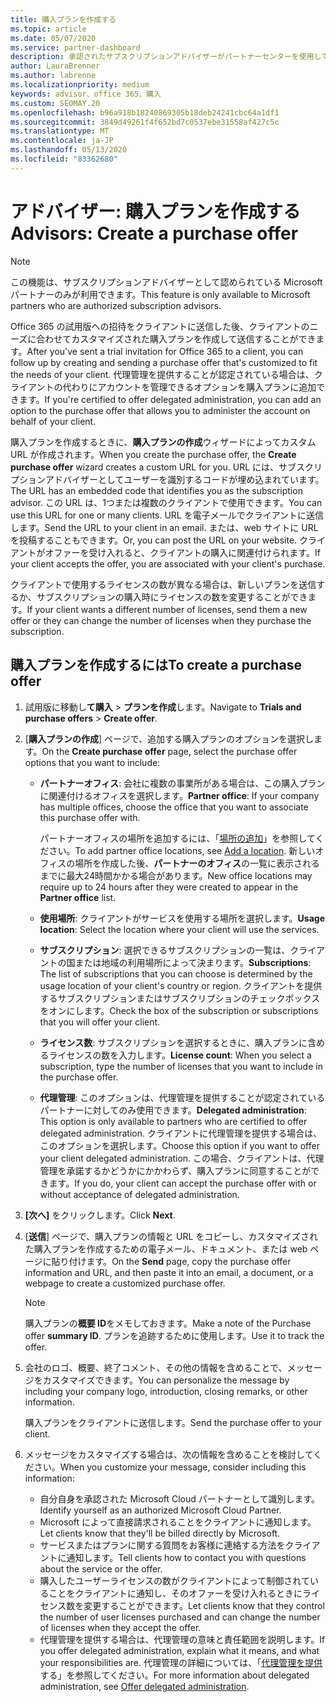 ```yaml
---
title: 購入プランを作成する
ms.topic: article
ms.date: 05/07/2020
ms.service: partner-dashboard
description: 承認されたサブスクリプションアドバイザーがパートナーセンターを使用して購入プランとカスタム URL を作成し、Office 365 の試用版への招待に含める方法について説明します。
author: LauraBrenner
ms.author: labrenne
ms.localizationpriority: medium
keywords: advisor、office 365、購入
ms.custom: SEOMAY.20
ms.openlocfilehash: b96a918b18240869305b18deb24241cbc64a1df1
ms.sourcegitcommit: 3849d49261f4f652bd7c0537ebe31558af427c5c
ms.translationtype: MT
ms.contentlocale: ja-JP
ms.lasthandoff: 05/13/2020
ms.locfileid: "83362680"
---
```

# <a name="advisors-create-a-purchase-offer"></a><span data-ttu-id="12b63-104">アドバイザー: 購入プランを作成する</span><span class="sxs-lookup"><span data-stu-id="12b63-104">Advisors: Create a purchase offer</span></span>

> [!NOTE]
> <span data-ttu-id="12b63-105">この機能は、サブスクリプションアドバイザーとして認められている Microsoft パートナーのみが利用できます。</span><span class="sxs-lookup"><span data-stu-id="12b63-105">This feature is only available to Microsoft partners who are authorized subscription advisors.</span></span>

<span data-ttu-id="12b63-106">Office 365 の試用版への招待をクライアントに送信した後、クライアントのニーズに合わせてカスタマイズされた購入プランを作成して送信することができます。</span><span class="sxs-lookup"><span data-stu-id="12b63-106">After you've sent a trial invitation for Office 365 to a client, you can follow up by creating and sending a purchase offer that's customized to fit the needs of your client.</span></span> <span data-ttu-id="12b63-107">代理管理を提供することが認定されている場合は、クライアントの代わりにアカウントを管理できるオプションを購入プランに追加できます。</span><span class="sxs-lookup"><span data-stu-id="12b63-107">If you're certified to offer delegated administration, you can add an option to the purchase offer that allows you to administer the account on behalf of your client.</span></span>

<span data-ttu-id="12b63-108">購入プランを作成するときに、**購入プランの作成**ウィザードによってカスタム URL が作成されます。</span><span class="sxs-lookup"><span data-stu-id="12b63-108">When you create the purchase offer, the **Create purchase offer** wizard creates a custom URL for you.</span></span> <span data-ttu-id="12b63-109">URL には、サブスクリプションアドバイザーとしてユーザーを識別するコードが埋め込まれています。</span><span class="sxs-lookup"><span data-stu-id="12b63-109">The URL has an embedded code that identifies you as the subscription advisor.</span></span> <span data-ttu-id="12b63-110">この URL は、1つまたは複数のクライアントで使用できます。</span><span class="sxs-lookup"><span data-stu-id="12b63-110">You can use this URL for one or many clients.</span></span> <span data-ttu-id="12b63-111">URL を電子メールでクライアントに送信します。</span><span class="sxs-lookup"><span data-stu-id="12b63-111">Send the URL to your client in an email.</span></span> <span data-ttu-id="12b63-112">または、web サイトに URL を投稿することもできます。</span><span class="sxs-lookup"><span data-stu-id="12b63-112">Or, you can post the URL on your website.</span></span> <span data-ttu-id="12b63-113">クライアントがオファーを受け入れると、クライアントの購入に関連付けられます。</span><span class="sxs-lookup"><span data-stu-id="12b63-113">If your client accepts the offer, you are associated with your client's purchase.</span></span>

<span data-ttu-id="12b63-114">クライアントで使用するライセンスの数が異なる場合は、新しいプランを送信するか、サブスクリプションの購入時にライセンスの数を変更することができます。</span><span class="sxs-lookup"><span data-stu-id="12b63-114">If your client wants a different number of licenses, send them a new offer or they can change the number of licenses when they purchase the subscription.</span></span>

## <a name="to-create-a-purchase-offer"></a><span data-ttu-id="12b63-115">購入プランを作成するには</span><span class="sxs-lookup"><span data-stu-id="12b63-115">To create a purchase offer</span></span>

1. <span data-ttu-id="12b63-116">試用版に移動し**て購入**  >  **プランを作成**します。</span><span class="sxs-lookup"><span data-stu-id="12b63-116">Navigate to **Trials and purchase offers** > **Create offer**.</span></span>

2. <span data-ttu-id="12b63-117">[**購入プランの作成**] ページで、追加する購入プランのオプションを選択します。</span><span class="sxs-lookup"><span data-stu-id="12b63-117">On the **Create purchase offer** page, select the purchase offer options that you want to include:</span></span>

    - <span data-ttu-id="12b63-118">**パートナーオフィス**: 会社に複数の事業所がある場合は、この購入プランに関連付けるオフィスを選択します。</span><span class="sxs-lookup"><span data-stu-id="12b63-118">**Partner office**: If your company has multiple offices, choose the office that you want to associate this purchase offer with.</span></span>

        <span data-ttu-id="12b63-119">パートナーオフィスの場所を追加するには、「[場所の追加](manage-locations.md)」を参照してください。</span><span class="sxs-lookup"><span data-stu-id="12b63-119">To add partner office locations, see [Add a location](manage-locations.md).</span></span> <span data-ttu-id="12b63-120">新しいオフィスの場所を作成した後、**パートナーのオフィス**の一覧に表示されるまでに最大24時間かかる場合があります。</span><span class="sxs-lookup"><span data-stu-id="12b63-120">New office locations may require up to 24 hours after they were created to appear in the **Partner office** list.</span></span>

    - <span data-ttu-id="12b63-121">**使用場所**: クライアントがサービスを使用する場所を選択します。</span><span class="sxs-lookup"><span data-stu-id="12b63-121">**Usage location**: Select the location where your client will use the services.</span></span>
    - <span data-ttu-id="12b63-122">**サブスクリプション**: 選択できるサブスクリプションの一覧は、クライアントの国または地域の利用場所によって決まります。</span><span class="sxs-lookup"><span data-stu-id="12b63-122">**Subscriptions**: The list of subscriptions that you can choose is determined by the usage location of your client's country or region.</span></span> <span data-ttu-id="12b63-123">クライアントを提供するサブスクリプションまたはサブスクリプションのチェックボックスをオンにします。</span><span class="sxs-lookup"><span data-stu-id="12b63-123">Check the box of the subscription or subscriptions that you will offer your client.</span></span>
    - <span data-ttu-id="12b63-124">**ライセンス数**: サブスクリプションを選択するときに、購入プランに含めるライセンスの数を入力します。</span><span class="sxs-lookup"><span data-stu-id="12b63-124">**License count**: When you select a subscription, type the number of licenses that you want to include in the purchase offer.</span></span>
    - <span data-ttu-id="12b63-125">**代理管理**: このオプションは、代理管理を提供することが認定されているパートナーに対してのみ使用できます。</span><span class="sxs-lookup"><span data-stu-id="12b63-125">**Delegated administration**: This option is only available to partners who are certified to offer delegated administration.</span></span> <span data-ttu-id="12b63-126">クライアントに代理管理を提供する場合は、このオプションを選択します。</span><span class="sxs-lookup"><span data-stu-id="12b63-126">Choose this option if you want to offer your client delegated administration.</span></span> <span data-ttu-id="12b63-127">この場合、クライアントは、代理管理を承諾するかどうかにかかわらず、購入プランに同意することができます。</span><span class="sxs-lookup"><span data-stu-id="12b63-127">If you do, your client can accept the purchase offer with or without acceptance of delegated administration.</span></span>

3. <span data-ttu-id="12b63-128">**[次へ]** をクリックします。</span><span class="sxs-lookup"><span data-stu-id="12b63-128">Click **Next**.</span></span>

4. <span data-ttu-id="12b63-129">[**送信**] ページで、購入プランの情報と URL をコピーし、カスタマイズされた購入プランを作成するための電子メール、ドキュメント、または web ページに貼り付けます。</span><span class="sxs-lookup"><span data-stu-id="12b63-129">On the **Send** page, copy the purchase offer information and URL, and then paste it into an email, a document, or a webpage to create a customized purchase offer.</span></span>

    > [!NOTE]
    > <span data-ttu-id="12b63-130">購入プランの**概要 ID**をメモしておきます。</span><span class="sxs-lookup"><span data-stu-id="12b63-130">Make a note of the Purchase offer **summary ID**.</span></span> <span data-ttu-id="12b63-131">プランを追跡するために使用します。</span><span class="sxs-lookup"><span data-stu-id="12b63-131">Use it to track the offer.</span></span>

5. <span data-ttu-id="12b63-132">会社のロゴ、概要、終了コメント、その他の情報を含めることで、メッセージをカスタマイズできます。</span><span class="sxs-lookup"><span data-stu-id="12b63-132">You can personalize the message by including your company logo, introduction, closing remarks, or other information.</span></span>

    <span data-ttu-id="12b63-133">購入プランをクライアントに送信します。</span><span class="sxs-lookup"><span data-stu-id="12b63-133">Send the purchase offer to your client.</span></span>

6. <span data-ttu-id="12b63-134">メッセージをカスタマイズする場合は、次の情報を含めることを検討してください。</span><span class="sxs-lookup"><span data-stu-id="12b63-134">When you customize your message, consider including this information:</span></span>

    - <span data-ttu-id="12b63-135">自分自身を承認された Microsoft Cloud パートナーとして識別します。</span><span class="sxs-lookup"><span data-stu-id="12b63-135">Identify yourself as an authorized Microsoft Cloud Partner.</span></span>
    - <span data-ttu-id="12b63-136">Microsoft によって直接請求されることをクライアントに通知します。</span><span class="sxs-lookup"><span data-stu-id="12b63-136">Let clients know that they'll be billed directly by Microsoft.</span></span>
    - <span data-ttu-id="12b63-137">サービスまたはプランに関する質問をお客様に連絡する方法をクライアントに通知します。</span><span class="sxs-lookup"><span data-stu-id="12b63-137">Tell clients how to contact you with questions about the service or the offer.</span></span>
    - <span data-ttu-id="12b63-138">購入したユーザーライセンスの数がクライアントによって制御されていることをクライアントに通知し、そのオファーを受け入れるときにライセンス数を変更することができます。</span><span class="sxs-lookup"><span data-stu-id="12b63-138">Let clients know that they control the number of user licenses purchased and can change the number of licenses when they accept the offer.</span></span>
    - <span data-ttu-id="12b63-139">代理管理を提供する場合は、代理管理の意味と責任範囲を説明します。</span><span class="sxs-lookup"><span data-stu-id="12b63-139">If you offer delegated administration, explain what it means, and what your responsibilities are.</span></span> <span data-ttu-id="12b63-140">代理管理の詳細については、「[代理管理を提供](customers_revoke_admin_privileges.md)する」を参照してください。</span><span class="sxs-lookup"><span data-stu-id="12b63-140">For more information about delegated administration, see [Offer delegated administration](customers_revoke_admin_privileges.md).</span></span>
